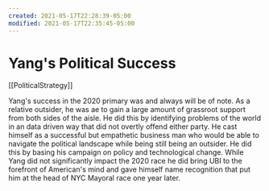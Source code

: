 ```yaml
---
created: 2021-05-17T22:28:39-05:00
modified: 2021-05-17T22:35:45-05:00
---
```


# Yang's Political Success

[[PoliticalStrategy]]

Yang's success in the 2020 primary was and always will be of note. As a relative outsider, he was ae to gain a large amount of grassroot support from both sides of the aisle. He did this by identifying problems of the world in an data driven way that did not overtly offend either party. He cast himself as a successful but empathetic business man who would be able to navigate the political landscape while being still being an outsider. He did this by basing his campaign on policy and technological change. While Yang did not significantly impact the 2020 race he did bring UBI to the forefront of American's mind and gave himself name recognition that put him at the head of NYC Mayoral race one year later.
